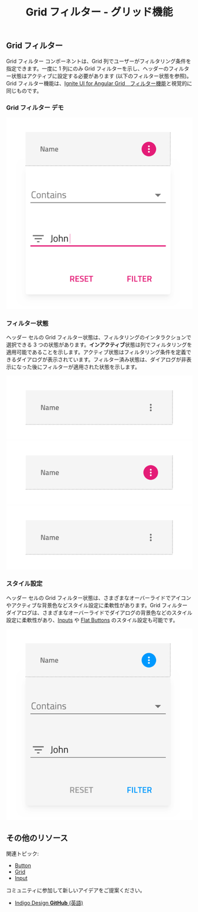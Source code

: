 ﻿---
title: Grid フィルター - グリッド機能
_description: Grid フィルター コンポーネント シンボルは、Grid 行でフィルタリング条件を指定するダイアログがあります。
_keywords: デザイン システム, Sketch, Ignite UI for Angular, コンポーネント, Grid 機能, UI ライブラリ, ウィジェット
_language: ja
---

## Grid フィルター
Grid フィルター コンポーネントは、Grid 列でユーザーがフィルタリング条件を指定できます。一度に 1 列にのみ Grid フィルターを示し、ヘッダーのフィルター状態はアクティブに設定する必要があります (以下のフィルター状態を参照)。Grid フィルター機能は、[Ignite UI for Angular Grid　フィルター機能](https://jp.infragistics.com/products/ignite-ui-angular/angular/components/grid_filtering.html)と視覚的に同じものです。

### Grid フィルター デモ

![](../images/grid_filter_demo.png)

### フィルター状態

ヘッダー セルの Grid フィルター状態は、フィルタリングのインタラクションで選択できる 3 つの状態があります。**インアクティブ**状態は列でフィルタリングを適用可能であることを示します。アクティブ状態はフィルタリング条件を定義できるダイアログが表示されています。フィルター済み状態は、ダイアログが非表示になった後にフィルターが適用された状態を示します。

![](../images/grid_filter_state_inactive.png)
![](../images/grid_filter_state_active.png)
![](../images/grid_filter_state_filtered.png)

### スタイル設定

ヘッダー セルの Grid フィルター状態は、さまざまなオーバーライドでアイコンやアクティブな背景色などスタイル設定に柔軟性があります。Grid フィルター ダイアログは、さまざまなオーバーライドでダイアログの背景色などのスタイル設定に柔軟性があり、[Inputs](input.md) や [Flat Buttons](button.md) のスタイル設定も可能です。

![](../images/grid_filter_styling.png)

## その他のリソース

関連トピック:

- [Button](button.md)
- [Grid](grid.md)
- [Input](input.md)
  <div class="divider--half"></div>

コミュニティに参加して新しいアイデアをご提案ください。

- [Indigo Design **GitHub** (英語)](https://github.com/IgniteUI/design-system-docfx)
